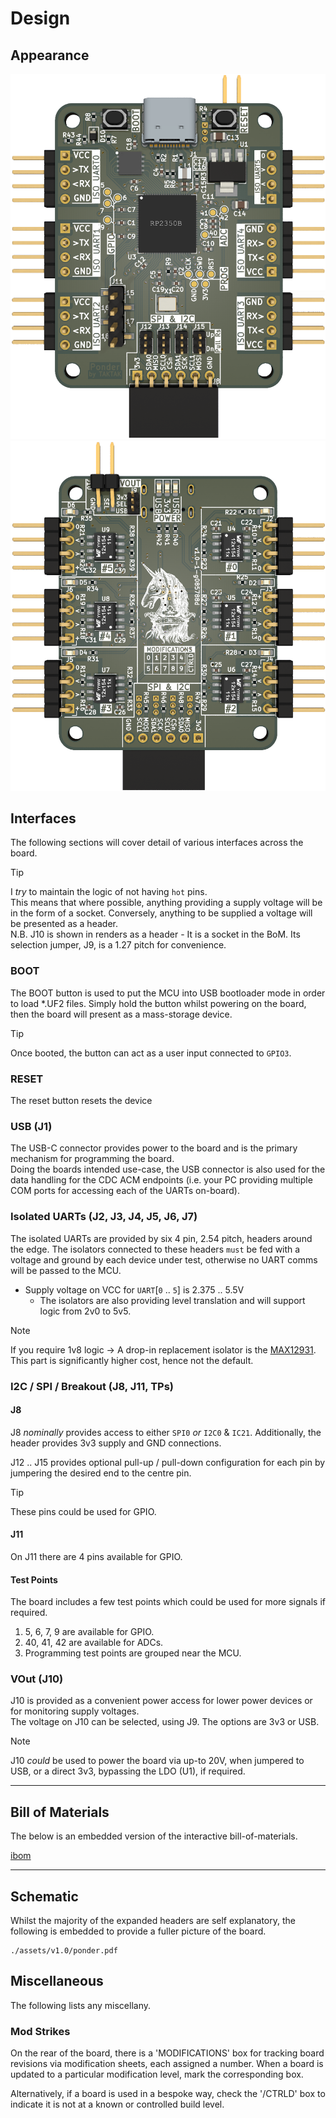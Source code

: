 # Design

## Appearance

![Front of board](./assets/v1.0/Ponder-front.png ':size=300') ![Back of board](./assets/v1.0/Ponder-back.png ':size=310')

## Interfaces

The following sections will cover detail of various interfaces across the board.

>[!TIP]
>I _try_ to maintain the logic of not having `hot` pins.  
>This means that where possible, anything providing a supply voltage will be in the form of a socket. Conversely, anything to be supplied a voltage will be presented as a header.  
>N.B. J10 is shown in renders as a header - It is a socket in the BoM. Its selection jumper, J9, is a 1.27 pitch for convenience.

### BOOT

The BOOT button is used to put the MCU into USB bootloader mode in order to load *.UF2 files. Simply hold the button whilst powering on the board, then the board will present as a mass-storage device.

>[!TIP]
>Once booted, the button can act as a user input connected to `GPIO3`.

### RESET

The reset button resets the device

### USB (J1)

The USB-C connector provides power to the board and is the primary mechanism for programming the board.  
Doing the boards intended use-case, the USB connector is also used for the data handling for the CDC ACM endpoints (i.e. your PC providing multiple COM ports for accessing each of the UARTs on-board).

### Isolated UARTs (J2, J3, J4, J5, J6, J7)

The isolated UARTs are provided by six 4 pin, 2.54 pitch, headers around the edge. The isolators connected to these headers `must` be fed with a voltage and ground by each device under test, otherwise no UART comms will be passed to the MCU.

- Supply voltage on VCC for `UART`[`0` .. `5`] is 2.375 .. 5.5V  
   - The isolators are also providing level translation and will support logic from 2v0 to 5v5.

>[!NOTE]
>If you require 1v8 logic -> A drop-in replacement isolator is the [MAX12931](https://www.analog.com/media/en/technical-documentation/data-sheets/max12930-max12931.pdf).  
>This part is significantly higher cost, hence not the default.

### I2C / SPI / Breakout (J8, J11, TPs)

#### J8

J8 _nominally_ provides access to either `SPI0` _or_ `I2C0` & `IC21`. Additionally, the header provides 3v3 supply and GND connections.

J12 .. J15 provides optional pull-up / pull-down configuration for each pin by jumpering the desired end to the centre pin.

>[!TIP]
>These pins could be used for GPIO.

#### J11

On J11 there are 4 pins available for GPIO.

#### Test Points

The board includes a few test points which could be used for more signals if required.

1. 5, 6, 7, 9 are available for GPIO.
1. 40, 41, 42 are available for ADCs.
1. Programming test points are grouped near the MCU.

### VOut (J10)

J10 is provided as a convenient power access for lower power devices or for monitoring supply voltages.  
The voltage on J10 can be selected, using J9. The options are 3v3 or USB.

>[!NOTE]
>J10 _could_ be used to power the board via up-to 20V, when jumpered to USB, or a direct 3v3, bypassing the LDO (U1), if required.

---

## Bill of Materials

The below is an embedded version of the interactive bill-of-materials.

[ibom](./assets/v1.0/ibom.html ':include :type=iframe width=100% height=800px')

---

## Schematic

Whilst the majority of the expanded headers are self explanatory, the following is embedded to provide a fuller picture of the board.

```pdf
./assets/v1.0/ponder.pdf
```

## Miscellaneous

The following lists any miscellany.

### Mod Strikes

On the rear of the board, there is a 'MODIFICATIONS' box for tracking board revisions via modification sheets, each assigned a number.
When a board is updated to a particular modification level, mark the corresponding box.

Alternatively, if a board is used in a bespoke way, check the '/CTRLD' box to indicate it is not at a known or controlled build level.
